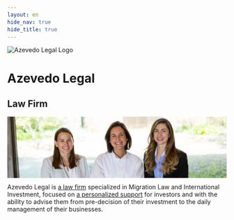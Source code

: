 ```yaml
---
layout: en
hide_nav: true
hide_title: true
---
```


<div class="w-100 pv4 pl4 flex flex-row items-end">
  <div class="w3">
    <img src="../assets/logo.svg" alt="Azevedo Legal Logo" />
  </div>

  <div class="w-60 pl2 pl4-l">
    <h1 class="f1-l f2 fw3 ttu tracked mb0 soin-sans-pro">Azevedo Legal</h1>
    <h2 class="f6 fw7 gray ttu mt0 mb0">Law Firm</h2>
  </div>
</div>

<div class="w-100 cover">
  <img src="/assets/homepage.jpg" alt="Azevedo Legal"/>
</div>

<div class="w-100 bg-red-al" style="margin-top: -5px">
  <p class="lh-copy f2-l white measure-wide ma0 ph4 pv4 pv5-l">
    Azevedo Legal is <a href="/en/about" class="ph1 dim red-al bg-white nowrap">a law
    firm</a> specialized in Migration Law and International
    Investment, focused on <a href="/en/team" class="ph1 dim red-al bg-white nowrap">a personalized support</a> for
    investors and with the ability to advise them from pre-decision of their
    investment to the daily management of their businesses.
  </p>
</div>
